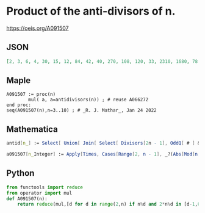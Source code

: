 # Product of the anti\-divisors of n\.
https://oeis.org/A091507
## JSON
```JSON
[2, 3, 6, 4, 30, 15, 12, 84, 42, 40, 270, 108, 120, 33, 2310, 1680, 78, 312, 168, 8100, 4050, 112, 7140, 204, 11880, 25080, 114, 960, 7938, 257985, 17160, 276, 19320, 192, 11250, 1732500, 24024, 11664, 1458, 114240, 14790, 696, 5896800, 33852, 17670]
```
## Maple
```Maple
A091507 := proc(n)
        mul( a, a=antidivisors(n)) ; # reuse A066272
end proc:
seq(A091507(n),n=3..10) ; # _R. J. Mathar_, Jan 24 2022
```
## Mathematica
```Mathematica
antid[n_] := Select[ Union[ Join[ Select[ Divisors[2n - 1], OddQ[ # ] && # != 1 & ], Select[ Divisors[2n + 1], OddQ[ # ] && # != 1 & ], 2n/Select[ Divisors[ 2n], OddQ[ # ] && # != 1 &]]], # < n &]; Table[ Times @@ antid[n], {n, 3, 50}] (* _Robert G. Wilson v_, Mar 15 2004 *)
```
```Mathematica
a091507[n_Integer] := Apply[Times, Cases[Range[2, n - 1], _?(Abs[Mod[n, #] - #/2] < 1 &)]]; Array[a091507, 10000] (* _Michael De Vlieger_, Aug 08 2014, after _Harvey P. Dale_ at A066272 *)
```
## Python
```Python
from functools import reduce
from operator import mul
def A091507(n):
    return reduce(mul,[d for d in range(2,n) if n%d and 2*n%d in [d-1,0,1]]) # _Chai Wah Wu_, Aug 08 2014
```
